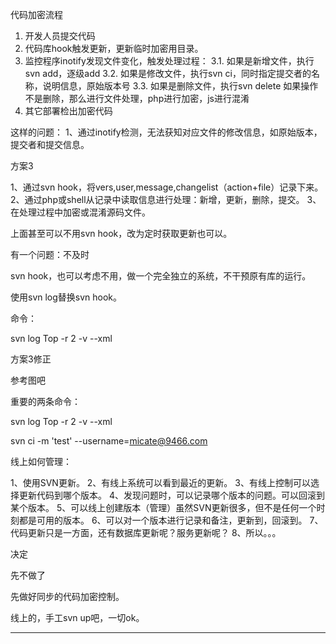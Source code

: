 代码加密流程

1. 开发人员提交代码
2. 代码库hook触发更新，更新临时加密用目录。
3. 监控程序inotify发现文件变化，触发处理过程：
	3.1. 如果是新增文件，执行svn add，逐级add
	3.2. 如果是修改文件，执行svn ci，同时指定提交者的名称，说明信息，原始版本号
	3.3. 如果是删除文件，执行svn delete
	如果操作不是删除，那么进行文件处理，php进行加密，js进行混淆
4. 其它部署检出加密代码


这样的问题：
1、通过inotify检测，无法获知对应文件的修改信息，如原始版本，提交者和提交信息。


方案3

1、通过svn hook，将vers,user,message,changelist（action+file）记录下来。
2、通过php或shell从记录中读取信息进行处理：新增，更新，删除，提交。
3、在处理过程中加密或混淆源码文件。

上面甚至可以不用svn hook，改为定时获取更新也可以。

有一个问题：不及时

svn hook，也可以考虑不用，做一个完全独立的系统，不干预原有库的运行。

使用svn log替换svn hook。

命令：

svn log Top -r 2 -v --xml

方案3修正

参考图吧


重要的两条命令：

svn log Top -r 2 -v --xml

svn ci -m 'test' --username=micate@9466.com


线上如何管理：

1、使用SVN更新。
2、有线上系统可以看到最近的更新。
3、有线上控制可以选择更新代码到哪个版本。
4、发现问题时，可以记录哪个版本的问题。可以回滚到某个版本。
5、可以线上创建版本（管理）虽然SVN更新很多，但不是任何一个时刻都是可用的版本。
6、可以对一个版本进行记录和备注，更新到，回滚到。
7、代码更新只是一方面，还有数据库更新呢？服务更新呢？
8、所以。。。

决定

先不做了

先做好同步的代码加密控制。

线上的，手工svn up吧，一切ok。

-------------

